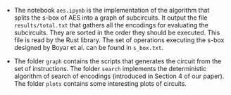- The notebook `aes.ipynb` is the implementation of the algorithm that splits the s-box of AES into a graph of subcircuits. It output the file `results/total.txt` that gathers all the encodings for evaluating the subcircuits. They are sorted in the order they should be executed. This file is read by the Rust library. The set of operations executing the s-box designed by Boyar et al. can be found in `s_box.txt`. 

- The folder `graph` contains the scripts that generates the circuit from the set of instructions. The folder `search` implements the deterministic algorithm of search of encodings (introduced in Section 4 of our paper). The folder `plots` contains some interesting plots of circuits. 
